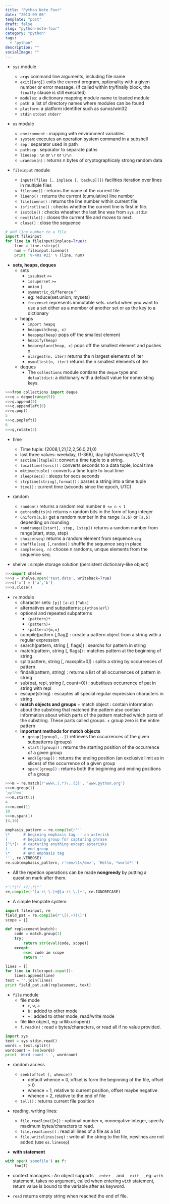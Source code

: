 ```yaml
---
title: "Python Note Four"
date: "2013-09-06"
template: "post"
draft: false
slug: "python-note-four"
category: "python"
tags:
  - "python"
description: ""
socialImage: ""
---
```


- `sys` module

  - `argv` command line arguments, including file name
  - `exit([arg])` exits the current program, optionality with a given number or error message.
    (if called within try/finally block, the `finally` clause is still executed)
  - `modules`: a dictionary mapping module name to loaded module
  - `path`: a list of directory names where modules can be found
  - `platform`: a platform identifier such as sunos/win32
  - `stdin` `stdout` `stderr`

- `os` module

  - `environment` : mapping with environment variables
  - `system`: executes an operation system command in a subshell
  - `sep` : separator used in path
  - `pathsep` : separator to separate paths
  - `linesep` : `\n` or `\r` or `\r\n`
  - `urandom(n)` : returns n bytes of cryptographicaly strong random data

- `fileinput` module
  - `input([files [, inplace [, backup]]])` facilities iteration over lines in multiple files
  - `filename()` : returns the name of the current file
  - `lineno()` : returns the current (cumulative) line number
  - `filelineno()` : returns the line number within current file.
  - `isfirstline()` : checks whether the current line is first in file.
  - `isstdin()` : checks wheather the last line was from `sys.stdin`
  - `nextfile()` : closes the current file and moves to next.
  - `close()` : close the sequence

```python
# add line number to a file
import fileinput
for line in fileinput(inplace=True):
    line = line.rstrip()
    num = fileinput.lineno()
    print '%-40s #2i' % (line, num)
```

- **sets, heaps, deques**
  - sets
    - `issubset` `<=`
    - `issuperset` `>=`
    - `union` `|`
    - `symmetric_difference` `^`
    - eg: reduce(set.union, mysets)
    - `frozenset` represents immutable sets. useful when you want to
      use a set either as a member of another set or as the key to a dictionary
  - heaps
    - `import heapq`
    - `heappush(heap, x)`
    - `heappop(heap)` pops off the smallest element
    - `heapify(heap)`
    - `heapreplace(heap, x)` pops off the smallest element and pushes x
    - `nlargest(n, iter)` returns the n largest elements of iter
    - `nsmallest(n, iter)` returns the n smallest elements of iter
  - deques
    - The `collections` module contians the `deque` type and `defaultdict`: a dictionary with a default
      value for nonexisting keys.

```python
>>>from collections import deque
>>>q = deque(range(5))
>>>q.append(5)
>>>q.appendleft(6)
>>>q.pop()
5
>>>q.popleft()
6
>>>q,rotate(3)
```

- time

  - Time tuple: (2008,1,21,12,2,56,0,21,0)
  - last three values: weekday, (1-366), day light/savings(0,1,-1)
  - `asctime([tuple])`: convert a time tuple to a string.
  - `localtime([secs])` : converts seconds to a data tuple, local time
  - `mktime(tuple)` : converts a time tuple to local time
  - `sleep(secs)` : sleeps for secs seconds
  - `strptime(string[,format])` : parses a string into a time tuple
  - `time()` : current time (seconds since the epoch, UTC)

- random

  - `random()` returns a random real number `0 <= n < 1`
  - `getrandbits(n)` returns `n` random bits in the form of long integer
  - `uniform(a,b)` get a random number in the range `[a,b)` or `[a,b]` depending on rounding
  - `randrange([start], stop, [step])` returns a random number from range(start, stop, step)
  - `choice(seq)` returns a random element from sequence `seq`
  - `shuffle(seq [,random])` shuffle the sequence seq in place
  - `sample(seq, n)` choose n randoms, unique elements from the sequence seq.

- shelve : simple storage solution (persistent dictionary-like object)

```python
>>>import shelve
>>>s = shelve.open('test.data', writeback=True)
>>>s['x'] = ['a','b']
>>>s.close()
```

- `re` module
  - character sets: `[pj]` `[a-z]` `[^abc]`
  - alternatives and subpatterns: `p(ython|erl)`
  - optional and repeated subpatterns
    - `(pattern)*`
    - `(pattern)+`
    - `(pattern){m,n}`
  - compile(pattern [,flag]) : create a pattern object from a string with a regular expression
  - search(pattern, string [, flags]) : searchs for pattern in string
  - match(pattern, string [, flags]) : matches pattern at the beginning of string
  - split(pattern, string [, maxsplit=0]) : splits a string by occurrences of pattern
  - findall(pattern, string) : returns a list of all occurrences of pattern in string
  - sub(pat, repl, string [, count=0]) : substitues occurrence of pat in string with repl
  - escape(string) : escaptes all special regular expression characters in string
  - **match objects and groups** + match object : contain information about the substring that matched the pattern
    also contian information about which parts of the pattern matched which parts of the substring. These parts
    called groups. + group zero is the entire pattern
  - **important methods for match objects**
    - `group([group1,..])` retrieves the occurrences of the given subpatterns (groups)
    - `start([group])` : returns the starting position of the occurrence of a given group
    - `end([group])` : returns the ending position (an exclusive limit as in slices) of the occurrence of a given group
    - `span([group])` : returns both the beginning and ending positions of a group

```python
>>>m = re.match(r'www\.(.*)\..{3}', 'www.python.org')
>>>m.group(1)
'python'
>>>m.start(1)
4
>>>m.end(1)
10
>>>m.span(1)
(4,10)
```

```python
emphasis_pattern = re.compile(r'''
\*      # begining emphasis tag -- an asterisk
(       # begining group for capturing phrase
[^\*]+  # capturing anything except asterisks
)       # end group
\*      # end emphasis tag
''', re.VERBOSE)
re.sub(emphasis_pattern, r'<em>\1</em>', 'Hello, *world*!')
```

- All the repetion operations can be made **nongreedy** by putting a question mark after them.

```python
r'\*\*(.+?)\*\*'
re,compile(r'[a-z\-\.]+@[a-z\-\.]+', re.IGNORECASE)
```

- A simple template system:

```python
import fileinput, re
field_pat = re.compile(r'\[(.+?)\]')
scope = {}

def replacement(match):
    code = match.group(1)
    try:
        return str(eval(code, scope))
    except:
        exec code in scope
        return ''

lines = []
for line in fileinput.input():
    lines.append(line)
text = ''.join(lines)
print field_pat.sub(replacement, text)
```

- `file` module
  - file mode
    - `r`, `w`, `a`
    - `b` : added to other mode
    - `+` : added to other mode, read/write mode
  - file like object, eg: urllib.urlopen()
  - `f.read(n)` : read `n` bytes/characters, or read all if no value provided.

```python
import sys
text = sys.stdin.read()
words = text.split()
wordcount = len(words)
print 'Word count : ', wordcount
```

- random access

  - `seek(offset [, whence])`
    - default whence = 0, offset is form the beginning of the file, offset > 0
    - whence = 1, relative to current position, offset maybe negative
    - whence = 2, relative to the end of file
  - `tell()` : returns current file position

- reading, writing lines:

  - `file.readline([n])` : optional number `n`, nonnegative integer, specify maximum bytes/characters to read.
  - `file.readlines()` : read all lines of a file as a list
  - `file.writelines(seq)` : write all the string to the file, newlines are not added (use `os.linesep`)

- **with statement**

```python
with open('somefile') as f:
    foo(f)
```

- context managers : An object supports `__enter__` and `__exit__`, eg: `with` statement, takes no
  argument, called when entering `with` statement, return value is bound to the variable after as keyword.

- `read` returns empty string when reached the end of file.
